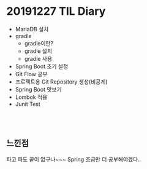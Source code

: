 # 20191227 TIL Diary
- MariaDB 설치
- gradle
   - gradle이란?
   - gradle 설치
   - gradle 사용
- Spring Boot 초기 설정
- Git Flow 공부
- 프로젝트용 Git Repository 생성(비공게)
- Spring Boot 맛보기
- Lombok 적용
- Junit Test

<br><br>

## **느낀점** <br>
파고 파도 끝이 없구나~~~ Spring 조금만 더 공부해야겠다..